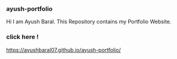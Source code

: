 ### ayush-portfolio
Hi I am Ayush Baral. This Repository contains my Portfolio Website.

### click here !
https://ayushbaral07.github.io/ayush-portfolio/
